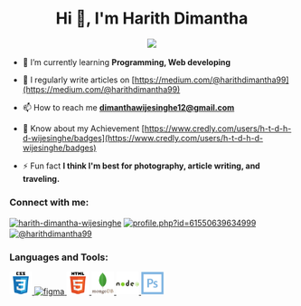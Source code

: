 <h1 align="center">Hi 👋, I'm Harith Dimantha</h1>
<p align="center">
  <a href="https://github.com/DenverCoder1/readme-typing-svg"><img src="https://readme-typing-svg.herokuapp.com?lines=SStudent+at+Uva+wellassa+University+of+Sri+Lanka;Web+developer;Artificial+intelligence(AI);article+writing;Always%20learning%20new%20things&center=true&width=500&height=50"></a>
</p>

- 🌱 I’m currently learning **Programming, Web developing**

- 📝 I regularly write articles on [https://medium.com/@harithdimantha99](https://medium.com/@harithdimantha99)

- 📫 How to reach me **dimanthawijesinghe12@gmail.com**

- 📄 Know about my Achievement [https://www.credly.com/users/h-t-d-h-d-wijesinghe/badges](https://www.credly.com/users/h-t-d-h-d-wijesinghe/badges)

- ⚡ Fun fact **I think I'm best for photography, article writing, and traveling.**

<h3 align="left">Connect with me:</h3>
<p align="left">
<a href="https://linkedin.com/in/harith-dimantha-wijesinghe" target="blank"><img align="center" src="https://raw.githubusercontent.com/rahuldkjain/github-profile-readme-generator/master/src/images/icons/Social/linked-in-alt.svg" alt="harith-dimantha-wijesinghe" height="30" width="40" /></a>
<a href="https://fb.com/profile.php?id=61550639634999" target="blank"><img align="center" src="https://raw.githubusercontent.com/rahuldkjain/github-profile-readme-generator/master/src/images/icons/Social/facebook.svg" alt="profile.php?id=61550639634999" height="30" width="40" /></a>
<a href="https://medium.com/@harithdimantha99" target="blank"><img align="center" src="https://raw.githubusercontent.com/rahuldkjain/github-profile-readme-generator/master/src/images/icons/Social/medium.svg" alt="@harithdimantha99" height="30" width="40" /></a>
</p>

<h3 align="left">Languages and Tools:</h3>
<p align="left"> <a href="https://www.w3schools.com/css/" target="_blank" rel="noreferrer"> <img src="https://raw.githubusercontent.com/devicons/devicon/master/icons/css3/css3-original-wordmark.svg" alt="css3" width="40" height="40"/> </a> <a href="https://www.figma.com/" target="_blank" rel="noreferrer"> <img src="https://www.vectorlogo.zone/logos/figma/figma-icon.svg" alt="figma" width="40" height="40"/> </a> <a href="https://www.w3.org/html/" target="_blank" rel="noreferrer"> <img src="https://raw.githubusercontent.com/devicons/devicon/master/icons/html5/html5-original-wordmark.svg" alt="html5" width="40" height="40"/> </a> <a href="https://www.mongodb.com/" target="_blank" rel="noreferrer"> <img src="https://raw.githubusercontent.com/devicons/devicon/master/icons/mongodb/mongodb-original-wordmark.svg" alt="mongodb" width="40" height="40"/> </a> <a href="https://nodejs.org" target="_blank" rel="noreferrer"> <img src="https://raw.githubusercontent.com/devicons/devicon/master/icons/nodejs/nodejs-original-wordmark.svg" alt="nodejs" width="40" height="40"/> </a> <a href="https://www.photoshop.com/en" target="_blank" rel="noreferrer"> <img src="https://raw.githubusercontent.com/devicons/devicon/master/icons/photoshop/photoshop-line.svg" alt="photoshop" width="40" height="40"/> </a> </p>
